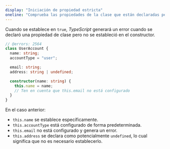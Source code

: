 ```yaml
---
display: "Iniciación de propiedad estricta"
oneline: "Comprueba las propiedades de la clase que están declaradas pero no establecidas en el constructor."
---
```


Cuando se establece en `true`, *TypeScript* generará un error cuando se declaró una propiedad de clase pero no se estableció en el constructor.

```ts twoslash
// @errors: 2564
class UserAccount {
  name: string;
  accountType = "user";

  email: string;
  address: string | undefined;

  constructor(name: string) {
    this.name = name;
    // Ten en cuenta que this.email no está configurado
  }
}
```

En el caso anterior:

- `this.name` se establece específicamente.
- `this.accountType` está configurado de forma predeterminada.
- `this.email` no está configurado y genera un error.
- `this.address` se declara como potencialmente `undefined`, lo cual significa que no es necesario establecerlo.
